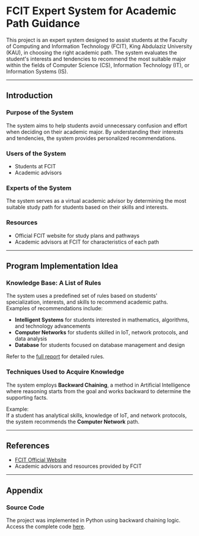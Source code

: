 # FCIT Expert System for Academic Path Guidance

This project is an expert system designed to assist students at the Faculty of Computing and Information Technology (FCIT), King Abdulaziz University (KAU), in choosing the right academic path. The system evaluates the student's interests and tendencies to recommend the most suitable major within the fields of Computer Science (CS), Information Technology (IT), or Information Systems (IS).

---

## Introduction

### Purpose of the System
The system aims to help students avoid unnecessary confusion and effort when deciding on their academic major. By understanding their interests and tendencies, the system provides personalized recommendations.

### Users of the System
- Students at FCIT  
- Academic advisors  

### Experts of the System
The system serves as a virtual academic advisor by determining the most suitable study path for students based on their skills and interests.

### Resources
- Official FCIT website for study plans and pathways  
- Academic advisors at FCIT for characteristics of each path  

---

## Program Implementation Idea

### Knowledge Base: A List of Rules
The system uses a predefined set of rules based on students' specialization, interests, and skills to recommend academic paths. Examples of recommendations include:  
- **Intelligent Systems** for students interested in mathematics, algorithms, and technology advancements  
- **Computer Networks** for students skilled in IoT, network protocols, and data analysis  
- **Database** for students focused on database management and design  

Refer to the [full report](FCIT%20Expert%20System%20Report.pdf) for detailed rules.

### Techniques Used to Acquire Knowledge
The system employs **Backward Chaining**, a method in Artificial Intelligence where reasoning starts from the goal and works backward to determine the supporting facts. 

Example:  
If a student has analytical skills, knowledge of IoT, and network protocols, the system recommends the **Computer Network** path.

---

## References
- [FCIT Official Website](https://fcit.kau.edu.sa)  
- Academic advisors and resources provided by FCIT  

---

## Appendix

### Source Code
The project was implemented in Python using backward chaining logic. Access the complete code [here](ExpertSystem.ipynb).  

